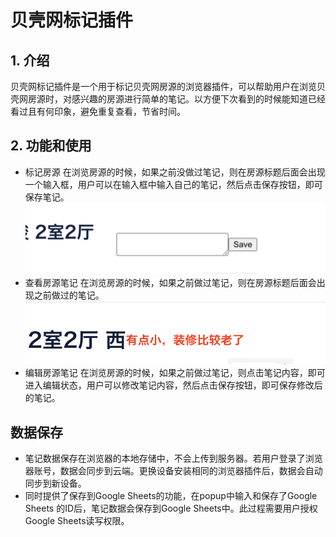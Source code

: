 # 贝壳网标记插件
## 1. 介绍
贝壳网标记插件是一个用于标记贝壳网房源的浏览器插件，可以帮助用户在浏览贝壳网房源时，对感兴趣的房源进行简单的笔记。以方便下次看到的时候能知道已经看过且有何印象，避免重复查看，节省时间。

## 2. 功能和使用
- 标记房源
  在浏览房源的时候，如果之前没做过笔记，则在房源标题后面会出现一个输入框，用户可以在输入框中输入自己的笔记，然后点击保存按钮，即可保存笔记。
  ![Add and Edit Notes](./addandedit.png)
- 查看房源笔记
  在浏览房源的时候，如果之前做过笔记，则在房源标题后面会出现之前做过的笔记。
  ![View Notes](./read.png)
- 编辑房源笔记
  在浏览房源的时候，如果之前做过笔记，则点击笔记内容，即可进入编辑状态，用户可以修改笔记内容，然后点击保存按钮，即可保存修改后的笔记。

## 数据保存
- 笔记数据保存在浏览器的本地存储中，不会上传到服务器。若用户登录了浏览器账号，数据会同步到云端。更换设备安装相同的浏览器插件后，数据会自动同步到新设备。
- 同时提供了保存到Google Sheets的功能，在popup中输入和保存了Google Sheets 的ID后，笔记数据会保存到Google Sheets中。此过程需要用户授权Google Sheets读写权限。
